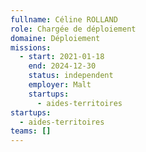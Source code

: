 ```yaml
---
fullname: Céline ROLLAND
role: Chargée de déploiement
domaine: Déploiement
missions:
  - start: 2021-01-18
    end: 2024-12-30
    status: independent
    employer: Malt
    startups:
      - aides-territoires
startups:
  - aides-territoires
teams: []
---
```

